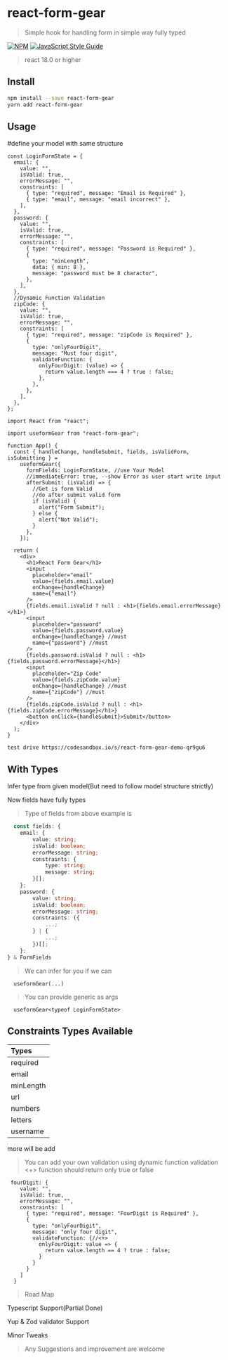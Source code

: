 # react-form-gear

> Simple hook for handling form in simple way fully typed

[![NPM](https://img.shields.io/npm/v/react-form-gear)](https://www.npmjs.com/package/react-form-gear) [![JavaScript Style Guide](https://img.shields.io/badge/code_style-standard-brightgreen.svg)](https://standardjs.com)

> react 18.0 or higher

## Install

```bash
npm install --save react-form-gear
yarn add react-form-gear
```

## Usage

#define your model with same structure

```tsx
const LoginFormState = {
  email: {
    value: "",
    isValid: true,
    errorMessage: "",
    constraints: [
      { type: "required", message: "Email is Required" },
      { type: "email", message: "email incorrect" },
    ],
  },
  password: {
    value: "",
    isValid: true,
    errorMessage: "",
    constraints: [
      { type: "required", message: "Password is Required" },
      {
        type: "minLength",
        data: { min: 8 },
        message: "password must be 8 charactor",
      },
    ],
  },
  //Dynamic Function Validation
  zipCode: {
    value: "",
    isValid: true,
    errorMessage: "",
    constraints: [
      { type: "required", message: "zipCode is Required" },
      {
        type: "onlyFourDigit",
        message: "Must four digit",
        validateFunction: {
          onlyFourDigit: (value) => {
            return value.length === 4 ? true : false;
          },
        },
      },
    ],
  },
};
```

```tsx
import React from "react";

import useformGear from "react-form-gear";

function App() {
  const { handleChange, handleSubmit, fields, isValidForm, isSubmitting } =
    useformGear({
      formFields: LoginFormState, //use Your Model
      //immediateError: true, --show Error as user start write input
      afterSubmit: (isValid) => {
        //Get is form Valid
        //do after submit valid form
        if (isValid) {
          alert("Form Submit");
        } else {
          alert("Not Valid");
        }
      },
    });

  return (
    <div>
      <h1>React Form Gear</h1>
      <input
        placeholder="email"
        value={fields.email.value}
        onChange={handleChange}
        name={"email"}
      />
      {fields.email.isValid ? null : <h1>{fields.email.errorMessage}</h1>}
      <input
        placeholder="password"
        value={fields.password.value}
        onChange={handleChange} //must
        name={"password"} //must
      />
      {fields.password.isValid ? null : <h1>{fields.password.errorMessage}</h1>}
      <input
        placeholder="Zip Code"
        value={fields.zipCode.value}
        onChange={handleChange} //must
        name={"zipCode"} //must
      />
      {fields.zipCode.isValid ? null : <h1>{fields.zipCode.errorMessage}</h1>}
      <button onClick={handleSubmit}>Submit</button>
    </div>
  );
}
```

```
test drive https://codesandbox.io/s/react-form-gear-demo-qr9gu6
```
## With Types
Infer type from given model(But need to follow model structure strictly)

Now fields have fully types

>Type of fields from above example is 


```ts
  const fields: {
    email: {
        value: string;
        isValid: boolean;
        errorMessage: string;
        constraints: {
            type: string;
            message: string;
        }[];
    };
    password: {
        value: string;
        isValid: boolean;
        errorMessage: string;
        constraints: ({
            ...;
        } | {
            ...;
        })[];
    };
} & FormFields

```

> We can infer for you if we can 

```tsx 
  useformGear(...)
```

> You can provide generic as args 

```tsx 
  useformGear<typeof LoginFormState>
```

## Constraints Types Available

| Types     |
| :-------- |
| required  |
| email     |
| minLength |
| url       |
| numbers   |
| letters   |
| username  |

more will be add

> You can add your own validation using dynamic function validation <+>
> function should return only true or false

```tsx
 fourDigit: {
    value: "",
    isValid: true,
    errorMessage: "",
    constraints: [
      { type: "required", message: "FourDigit is Required" },
      {
        type: "onlyFourDigit",
        message: "only four digit",
        validateFunction: {//<+>
          onlyFourDigit: value => {
            return value.length == 4 ? true : false;
          }
        }
      }
    ]
  }
```

> Road Map

Typescript Support(Partial Done)

Yup & Zod validator Support

Minor Tweaks

> Any Suggestions and improvement are welcome
